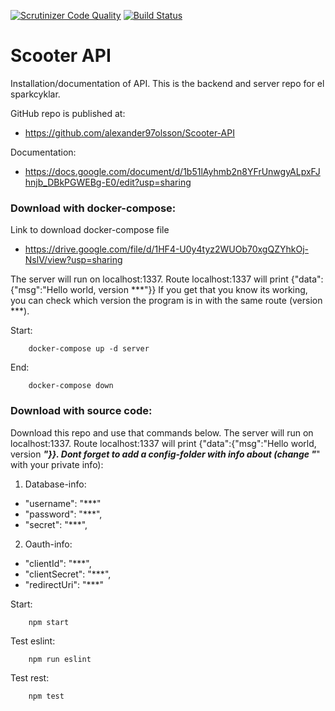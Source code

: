[![Scrutinizer Code Quality](https://scrutinizer-ci.com/g/alexander97olsson/Scooter-API/badges/quality-score.png?b=main)](https://scrutinizer-ci.com/g/alexander97olsson/Scooter-API/?branch=main)
[![Build Status](https://scrutinizer-ci.com/g/alexander97olsson/Scooter-API/badges/build.png?b=main)](https://scrutinizer-ci.com/g/alexander97olsson/Scooter-API/build-status/main)
# Scooter API

Installation/documentation of API.
This is the backend and server repo for el sparkcyklar.

GitHub repo is published at:

* https://github.com/alexander97olsson/Scooter-API

Documentation:

* https://docs.google.com/document/d/1b51lAyhmb2n8YFrUnwgyALpxFJhnjb_DBkPGWEBg-E0/edit?usp=sharing

### Download with docker-compose:

Link to download docker-compose file
* https://drive.google.com/file/d/1HF4-U0y4tyz2WUOb70xgQZYhkOj-NslV/view?usp=sharing

The server will run on localhost:1337.
Route localhost:1337 will print {"data":{"msg":"Hello world, version ***"}}
If you get that you know its working, you can check which version the program is in with
the same route (version ***).

Start:
```
    docker-compose up -d server
```
End:
```
    docker-compose down
```

### Download with source code:

Download this repo and use that commands below. The server will run on localhost:1337. Route localhost:1337 will print {"data":{"msg":"Hello world, version ***"}}. Dont forget to add a config-folder
with info about (change "***" with your private info):

1. Database-info:
 - "username": "***"
 - "password": "***",
 - "secret": "***",

2. Oauth-info:
 - "clientId": "***",
 - "clientSecret": "***",
 - "redirectUri": "***"

Start:
```
    npm start
```
Test eslint:
```
    npm run eslint
```
Test rest:
```
    npm test
```